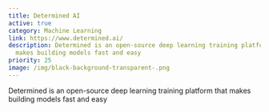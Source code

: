 ```yaml
---
title: Determined AI
active: true
category: Machine Learning
link: https://www.determined.ai/
description: Determined is an open-source deep learning training platform that
  makes building models fast and easy
priority: 25
image: /img/black-background-transparent-.png
---
```

Determined is an open-source deep learning training platform that makes building models fast and easy